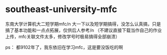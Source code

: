 # southeast-university-mfc
东南大学计算机大二短学期mfc/n
大一下以及短学期搞得，没怎么认真搞，只是搞了基本功能和一点点拓展，仅供后人参考/n
（不建议直接下载当作自己的作业上传，mfc关联文件太多，修改学号时极易搞得全部崩溃）

ps：
都9102年了，我东依旧在学习mfc，这是要没饭吃的啊
